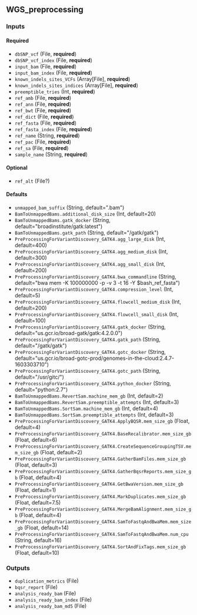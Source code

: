 
## WGS_preprocessing

### Inputs

#### Required

  * `dbSNP_vcf` (File, **required**)
  * `dbSNP_vcf_index` (File, **required**)
  * `input_bam` (File, **required**)
  * `input_bam_index` (File, **required**)
  * `known_indels_sites_VCFs` (Array[File], **required**)
  * `known_indels_sites_indices` (Array[File], **required**)
  * `preemptible_tries` (Int, **required**)
  * `ref_amb` (File, **required**)
  * `ref_ann` (File, **required**)
  * `ref_bwt` (File, **required**)
  * `ref_dict` (File, **required**)
  * `ref_fasta` (File, **required**)
  * `ref_fasta_index` (File, **required**)
  * `ref_name` (String, **required**)
  * `ref_pac` (File, **required**)
  * `ref_sa` (File, **required**)
  * `sample_name` (String, **required**)

#### Optional

  * `ref_alt` (File?)

#### Defaults

  * `unmapped_bam_suffix` (String, default=".bam")
  * `BamToUnmappedBams.additional_disk_size` (Int, default=20)
  * `BamToUnmappedBams.gatk_docker` (String, default="broadinstitute/gatk:latest")
  * `BamToUnmappedBams.gatk_path` (String, default="/gatk/gatk")
  * `PreProcessingForVariantDiscovery_GATK4.agg_large_disk` (Int, default=400)
  * `PreProcessingForVariantDiscovery_GATK4.agg_medium_disk` (Int, default=300)
  * `PreProcessingForVariantDiscovery_GATK4.agg_small_disk` (Int, default=200)
  * `PreProcessingForVariantDiscovery_GATK4.bwa_commandline` (String, default="bwa mem -K 100000000 -p -v 3 -t 16 -Y $bash_ref_fasta")
  * `PreProcessingForVariantDiscovery_GATK4.compression_level` (Int, default=5)
  * `PreProcessingForVariantDiscovery_GATK4.flowcell_medium_disk` (Int, default=200)
  * `PreProcessingForVariantDiscovery_GATK4.flowcell_small_disk` (Int, default=100)
  * `PreProcessingForVariantDiscovery_GATK4.gatk_docker` (String, default="us.gcr.io/broad-gatk/gatk:4.2.0.0")
  * `PreProcessingForVariantDiscovery_GATK4.gatk_path` (String, default="/gatk/gatk")
  * `PreProcessingForVariantDiscovery_GATK4.gotc_docker` (String, default="us.gcr.io/broad-gotc-prod/genomes-in-the-cloud:2.4.7-1603303710")
  * `PreProcessingForVariantDiscovery_GATK4.gotc_path` (String, default="/usr/gitc/")
  * `PreProcessingForVariantDiscovery_GATK4.python_docker` (String, default="python:2.7")
  * `BamToUnmappedBams.RevertSam.machine_mem_gb` (Int, default=2)
  * `BamToUnmappedBams.RevertSam.preemptible_attempts` (Int, default=3)
  * `BamToUnmappedBams.SortSam.machine_mem_gb` (Int, default=4)
  * `BamToUnmappedBams.SortSam.preemptible_attempts` (Int, default=3)
  * `PreProcessingForVariantDiscovery_GATK4.ApplyBQSR.mem_size_gb` (Float, default=4)
  * `PreProcessingForVariantDiscovery_GATK4.BaseRecalibrator.mem_size_gb` (Float, default=6)
  * `PreProcessingForVariantDiscovery_GATK4.CreateSequenceGroupingTSV.mem_size_gb` (Float, default=2)
  * `PreProcessingForVariantDiscovery_GATK4.GatherBamFiles.mem_size_gb` (Float, default=3)
  * `PreProcessingForVariantDiscovery_GATK4.GatherBqsrReports.mem_size_gb` (Float, default=4)
  * `PreProcessingForVariantDiscovery_GATK4.GetBwaVersion.mem_size_gb` (Float, default=1)
  * `PreProcessingForVariantDiscovery_GATK4.MarkDuplicates.mem_size_gb` (Float, default=7.5)
  * `PreProcessingForVariantDiscovery_GATK4.MergeBamAlignment.mem_size_gb` (Float, default=4)
  * `PreProcessingForVariantDiscovery_GATK4.SamToFastqAndBwaMem.mem_size_gb` (Float, default=14)
  * `PreProcessingForVariantDiscovery_GATK4.SamToFastqAndBwaMem.num_cpu` (String, default=16)
  * `PreProcessingForVariantDiscovery_GATK4.SortAndFixTags.mem_size_gb` (Float, default=10)

### Outputs

  * `duplication_metrics` (File)
  * `bqsr_report` (File)
  * `analysis_ready_bam` (File)
  * `analysis_ready_bam_index` (File)
  * `analysis_ready_bam_md5` (File)
